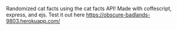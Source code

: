 Randomized cat facts using the cat facts API! Made with coffescript, express, and ejs. Test it out here https://obscure-badlands-9803.herokuapp.com/
